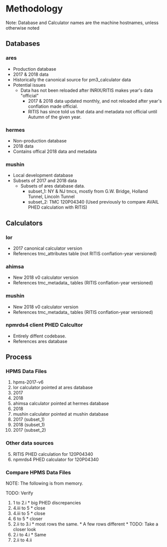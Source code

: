 # Methodology

Note: Database and Calculator names are the machine hostnames, unless otherwise noted

## Databases

### ares
  * Production database
  * 2017 & 2018 data
  * Historically the canonical source for pm3_calculator data
  * Potential issues
    * Data has not been reloaded after INRIX/RITIS makes year's data "official"
      * 2017 & 2018 data updated monthly, and not reloaded after year's conflation made official.
      * RITIS has since told us that data and metadata not official until Autumn of the given year.

### hermes
  * Non-production database
  * 2018 data
  * Contains offical 2018 data and metadata

### mushin
  * Local development database
  * Subsets of 2017 and 2018 data
    * Subsets of ares database data.
      * subset_1: NY & NJ tmcs, mostly from G.W. Bridge, Holland Tunnel, Lincoln Tunnel
      * subset_2: TMC 120P04340 (Used previously to compare AVAIL PHED calculation with RITIS)

## Calculators

### lor
  * 2017 canonical calculator version
  * References tmc\_attributes table (not RITIS conflation-year versioned)

### ahimsa
  * New 2018 v0 calculator version
  * References tmc\_metadata\_<year> tables (RITIS conflation-year versioned)

### mushin
  * New 2018 v0 calculator version
  * References tmc\_metadata\_<year> tables (RITIS conflation-year versioned)

### npmrds4 client PHED Calcultor
  * Entirely diffent codebase.
  * References ares database

## Process

### HPMS Data Files
1. hpms-2017-v6
1. lor calculator pointed at ares database
  1. 2017
  1. 2018
1. ahimsa calculator pointed at hermes database
  1. 2018
1. mushin calculator pointed at mushin database
  1. 2017 (subset\_1)
  1. 2018 (subset\_1)
  1. 2017 (subset\_2)

### Other data sources

5. RITIS PHED calculation for 120P04340
6. npmrds4 PHED calculator for 120P04340

### Compare HPMS Data Files

NOTE: The following is from memory.

TODO: Verify

  1. 1 to 2.i
    * big PHED discrepancies
  1. 4.iii to 5
    * close
  1. 4.iii to 5
    * close
  1. 6 to 5
    * closer
  1. 2.ii to 3.i
    * most rows the same.
    * A few rows different
    * TODO: Take a closer look
  1. 2.i to 4.i
    * Same
  1. 2.ii to 4.ii

